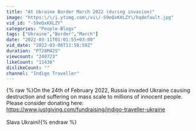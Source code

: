 ```yaml
---
title: "At Ukraine Border March 2022 (during invasion)"
image: "https:\/\/i.ytimg.com\/vi\/-S9eQxKXLZY\/hqdefault.jpg"
vid_id: "-S9eQxKXLZY"
categories: "People-Blogs"
tags: ["Ukraine","Border","March"]
date: "2022-03-11T01:01:55+03:00"
vid_date: "2022-03-06T11:58:59Z"
duration: "PT28M42S"
viewcount: "240723"
likeCount: "11438"
dislikeCount: ""
channel: "Indigo Traveller"
---
```

{% raw %}On the 24th of February 2022, Russia invaded Ukraine causing destruction and suffering on mass scale to millions of innocent people. Please consider donating here: <a rel="nofollow" target="blank" href="https://www.justgiving.com/fundraising/indigo-traveller-ukraine">https://www.justgiving.com/fundraising/indigo-traveller-ukraine</a><br /><br />Slava Ukraini!{% endraw %}
